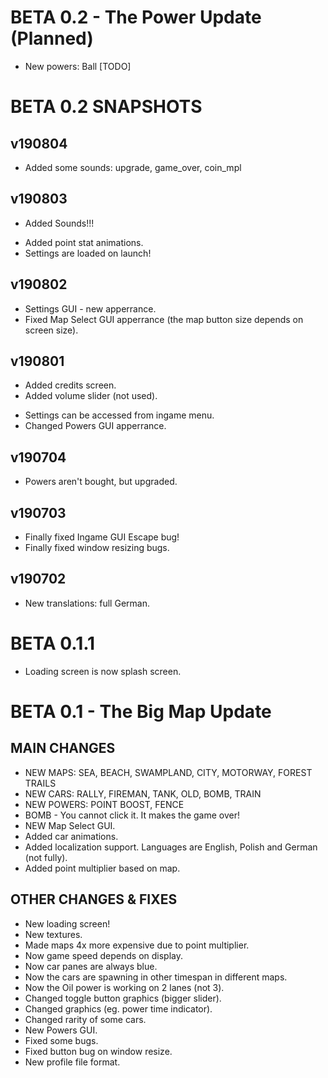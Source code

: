 # BETA 0.2 - The Power Update (Planned)

+ New powers: Ball [TODO]

# BETA 0.2 SNAPSHOTS

## v190804
* Added some sounds: upgrade, game_over, coin_mpl
## v190803
+ Added Sounds!!!
* Added point stat animations.
* Settings are loaded on launch!
## v190802
* Settings GUI - new apperrance.
* Fixed Map Select GUI apperrance (the map button size depends on screen size).
## v190801
+ Added credits screen.
+ Added volume slider (not used).
* Settings can be accessed from ingame menu.
* Changed Powers GUI apperrance.
## v190704
+ Powers aren't bought, but upgraded.
## v190703
* Finally fixed Ingame GUI Escape bug!
* Finally fixed window resizing bugs.
## v190702
+ New translations: full German.

# BETA 0.1.1

* Loading screen is now splash screen.

# BETA 0.1 - The Big Map Update

## MAIN CHANGES

+ NEW MAPS: SEA, BEACH, SWAMPLAND, CITY, MOTORWAY, FOREST TRAILS
+ NEW CARS: RALLY, FIREMAN, TANK, OLD, BOMB, TRAIN
+ NEW POWERS: POINT BOOST, FENCE
+ BOMB - You cannot click it. It makes the game over!
+ NEW Map Select GUI.
+ Added car animations.
+ Added localization support. Languages are English, Polish and German (not fully).
+ Added point multiplier based on map.

## OTHER CHANGES & FIXES

* New loading screen!
* New textures.
* Made maps 4x more expensive due to point multiplier.
* Now game speed depends on display.
* Now car panes are always blue.
* Now the cars are spawning in other timespan in different maps.
* Now the Oil power is working on 2 lanes (not 3).
* Changed toggle button graphics (bigger slider).
* Changed graphics (eg. power time indicator).
* Changed rarity of some cars.
* New Powers GUI.
* Fixed some bugs.
* Fixed button bug on window resize.
* New profile file format.